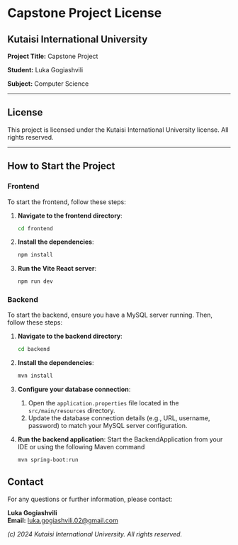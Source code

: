 # **Capstone Project License**

## Kutaisi International University

**Project Title:** Capstone Project

**Student:** Luka Gogiashvili

**Subject:** Computer Science

---

## License

This project is licensed under the Kutaisi International University license. All rights reserved.

---

## How to Start the Project

### Frontend

To start the frontend, follow these steps:

1. **Navigate to the frontend directory**:
   
   ```bash
   cd frontend

3. **Install the dependencies**:
   ```bash
   npm install

4. **Run the Vite React server**:
   ```bash
   npm run dev

### Backend

To start the backend, ensure you have a MySQL server running. Then, follow these steps:

1. **Navigate to the backend directory**:
   ```bash
   cd backend

2. **Install the dependencies**:
   ```bash
   mvn install

3. **Configure your database connection**:
   1. Open the `application.properties` file located in the `src/main/resources` directory.
   2. Update the database connection details (e.g., URL, username, password) to match your MySQL server configuration.

4. **Run the backend application**:
   Start the BackendApplication from your IDE or using the following Maven command
   ```bash
   mvn spring-boot:run

## Contact

For any questions or further information, please contact:

**Luka Gogiashvili**  
**Email:** [luka.gogiashvili.02@gmail.com](mailto:luka.gogiashvili.02@gmail.com)  

*(c) 2024 Kutaisi International University. All rights reserved.*

   
   
